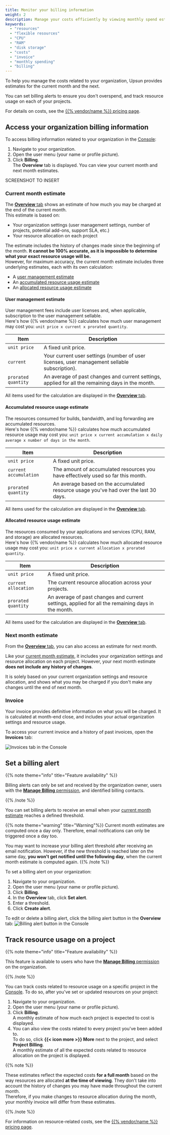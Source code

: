```yaml
---
title: Monitor your billing information
weight: 2
description: Manage your costs efficiently by viewing monthly spend estimates and setting spend alerts.
keywords:
  - "resources"
  - "flexible resources"
  - "CPU"
  - "RAM"
  - "disk storage"
  - "costs"
  - "invoice"
  - "monthly spending"
  - "billing"
---
```


To help you manage the costs related to your organization,
Upsun provides estimates for the current month and the next.

You can set billing alerts to ensure you don't overspend,
and track resource usage on each of your projects.

For details on costs, see the [{{% vendor/name %}} pricing page](https://upsun.com/pricing/).

## Access your organization billing information

To access billing information related to your organization in the [Console](/administration/web/_index.md):

1. Navigate to your organization.
2. Open the user menu (your name or profile picture).
3. Click **Billing**.</br>
   The **Overview** tab is displayed.
   You can view your current month and next month estimates.

SCREENSHOT TO INSERT

### Current month estimate

The [**Overview** tab](#access-your-billing-information) shows an estimate of how much you may be charged at the end of the current month.</br>
This estimate is based on:

- Your organization settings (user management settings, number of projects, potential add-ons, support SLA, etc.)
- Your resource allocation on each project

The estimate includes the history of changes made since the beginning of the month.
**It cannot be 100% accurate, as it is impossible to determine what your exact resource usage will be.**</br>
However, for maximum accuracy, the current month estimate includes three underlying estimates,
each with its own calculation:

- A [user management estimate](#user-management-estimate)
- An [accumulated resource usage estimate](#accumulated-resource-usage-estimate)
- An [allocated resource usage estimate](#allocated-resource-usage-estimate)

#### User management estimate

User management fees include user licenses and, when applicable, subscription to the user management sellable.</br>
Here's how {{% vendor/name %}} calculates how much user management may cost you:
`unit price x current x prorated quantity`.

| Item               | Description |
| ------------------ | ----------- |
| `unit price`       | A fixed unit price. |
| `current`          | Your current user settings (number of user licenses, user management sellable subscription). |
| `prorated quantity`| An average of past changes and current settings, applied for all the remaining days in the month. |

All items used for the calculation are displayed in the [**Overview** tab](#access-your-billing-information).

#### Accumulated resource usage estimate

The resources consumed for builds, bandwidth, and log forwarding are accumulated resources.</br>
Here's how {{% vendor/name %}} calculates how much accumulated resource usage may cost you:
`unit price x current accumulation x daily average x number of days in the month`.

| Item                   | Description |
| ---------------------- | ----------- |
| `unit price`           | A fixed unit price. |
| `current accumulation` | The amount of accumulated resources you have effectively used so far this month. |
| `prorated quantity`    | An average based on the accumulated resource usage you've had over the last 30 days. |

All items used for the calculation are displayed in the [**Overview** tab](#access-your-billing-information).

#### Allocated resource usage estimate

The resources consumed by your applications and services (CPU, RAM, and storage) are allocated resources.</br>
Here's how {{% vendor/name %}} calculates how much allocated resource usage may cost you: `unit price x current allocation x prorated quantity`.

| Item                 | Description |
| -------------------- | ----------- |
| `unit price`         | A fixed unit price. |
| `current allocation` | The current resource allocation across your projects. |
| `prorated quantity`  | An average of past changes and current settings, applied for all the remaining days in the month. |

All items used for the calculation are displayed in the [**Overview** tab](#access-your-billing-information).

### Next month estimate

From the [**Overview** tab](#access-your-billing-information), you can also access an estimate for next month.

Like your [current month estimate](#current-month-estimate), it includes your organization settings and resource allocation on each project.
However, your next month estimate **does not include any history of changes**.

It is solely based on your current organization settings and resource allocation,
and shows what you may be charged if you don't make any changes until the end of next month.

### Invoice

Your invoice provides definitive information on what you will be charged.
It is calculated at month-end close, and includes your actual organization settings and resource usage.

To access your current invoice and a history of past invoices, open the **Invoices** tab:

![Invoices tab in the Console](/images/billing/invoices-tab.png)

## Set a billing alert

{{% note theme="info" title="Feature availability" %}}

Billing alerts can only be set and received by the organization owner,
users with the [**Manage Billing** permission](/administration/users.md#organization-permissions),
and identified billing contacts.

{{% /note %}}

You can set billing alerts to receive an email when your [current month estimate](#current-month-estimate) reaches a defined threshold.

{{% note theme="warning" title="Warning"%}}
Current month estimates are computed once a day only.
Therefore, email notifications can only be triggered once a day too.

You may want to increase your billing alert threshold after receiving an email notification.
However, if the new threshold is reached later on the same day,
**you won't get notified until the following day**, when the current month estimate is computed again.
{{% /note %}}

To set a billing alert on your organization:

1. Navigate to your organization.
2. Open the user menu (your name or profile picture).
3. Click **Billing**.</br>
4. In the **Overview** tab, click **Set alert**.
5. Enter a threshold.
6. Click **Create alert**.

To edit or delete a billing alert, click the billing alert button in the **Overview** tab:
![Billing alert button in the Console](/images/billing/billing-alert-button.png "0.1") 

## Track resource usage on a project

{{% note theme="info" title="Feature availability" %}}

This feature is available to users who have the [**Manage Billing** permission](/administration/users.md#organization-permissions) on the organization.

{{% /note %}}

You can track costs related to resource usage on a specific project in the [Console](/administration/web/_index.md).
To do so, after you've set or updated resources on your project:

1. Navigate to your organization.
2. Open the user menu (your name or profile picture).
3. Click **Billing**.</br>
   A monthly estimate of how much each project is expected to cost is displayed.
4. You can also view the costs related to every project you've been added to.</br>
   To do so, click **{{< icon more >}} More** next to the project,
   and select **Project Billing**.</br>
   A monthly estimate of all the expected costs related to resource allocation on the project is displayed.

{{% note %}}

These estimates reflect the expected costs **for a full month** based on the way resources are allocated **at the time of viewing**.
They don't take into account the history of changes you may have made throughout the current month.</br>
Therefore, if you make changes to resource allocation during the month, your monthly invoice will differ from these estimates.

{{% /note %}}

For information on resource-related costs, see the [{{% vendor/name %}} pricing page](https://upsun.com/pricing/).


